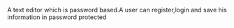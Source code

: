A text editor which is password based.A user can register,login and save his information in password protected
